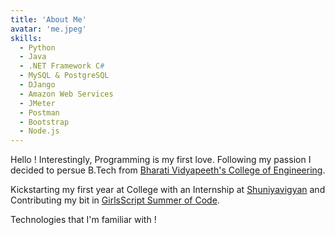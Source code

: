 ```yaml
---
title: 'About Me'
avatar: 'me.jpeg'
skills:
  - Python
  - Java
  - .NET Framework C#
  - MySQL & PostgreSQL
  - DJango
  - Amazon Web Services
  - JMeter
  - Postman
  - Bootstrap
  - Node.js
---
```


Hello ! Interestingly, Programming is my first love. Following my passion I decided to persue B.Tech from [Bharati Vidyapeeth's College of Engineering](https://bvcoend.ac.in/).

Kickstarting my first year at College with an Internship at [Shuniyavigyan]() and
Contributing my bit in [GirlsScript Summer of Code](https://gssoc.girlscript.tech/).

Technologies that I'm familiar with !
